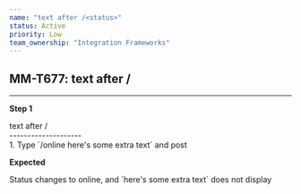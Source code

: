```yaml
---
name: "text after /<status>"
status: Active
priority: Low
team_ownership: "Integration Frameworks"
---
```


## MM-T677: text after /<status>

---

**Step 1**

text after /\
\--------------------\
1\. Type \`/online here's some extra text\` and post

**Expected**

Status changes to online, and \`here's some extra text\` does not display
